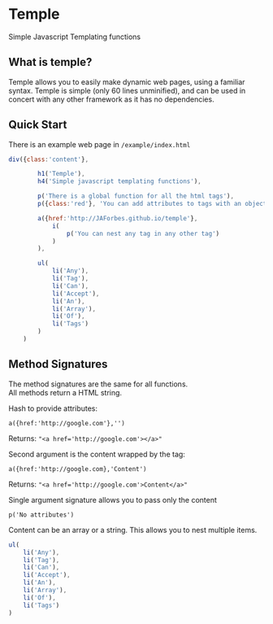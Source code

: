 Temple
======

Simple Javascript Templating functions

What is temple?
---------------

Temple allows you to easily make dynamic web pages, using a familiar syntax.
Temple is simple (only 60 lines unminified), and can be used in concert with any
other framework as it has no dependencies.

Quick Start
-----------

There is an example web page in `/example/index.html`

```javascript
div({class:'content'}, 

		h1('Temple'),
		h4('Simple javascript templating functions'),

		p('There is a global function for all the html tags'),
		p({class:'red'}, 'You can add attributes to tags with an object'),

		a({href:'http://JAForbes.github.io/temple'}, 
			i(
				p('You can nest any tag in any other tag')
			)
		),

		ul(
			li('Any'),
			li('Tag'),
			li('Can'),
			li('Accept'),
			li('An'),
			li('Array'),
			li('Of'),
			li('Tags')
		)
	)


```

Method Signatures
-----------------

The method signatures are the same for all functions.  
All methods return a HTML string.

Hash to provide attributes:

`a({href:'http://google.com'},'')`

Returns: `"<a href='http://google.com'></a>"`

Second argument is the content wrapped by the tag:

`a({href:'http://google.com},'Content')`

Returns: `"<a href='http://google.com'>Content</a>"`

Single argument signature allows you to pass only the content

`p('No attributes')`

Content can be an array or a string.  This allows you to nest multiple items.

```javascript
ul(
	li('Any'),
	li('Tag'),
	li('Can'),
	li('Accept'),
	li('An'),
	li('Array'),
	li('Of'),
	li('Tags')
)
```
